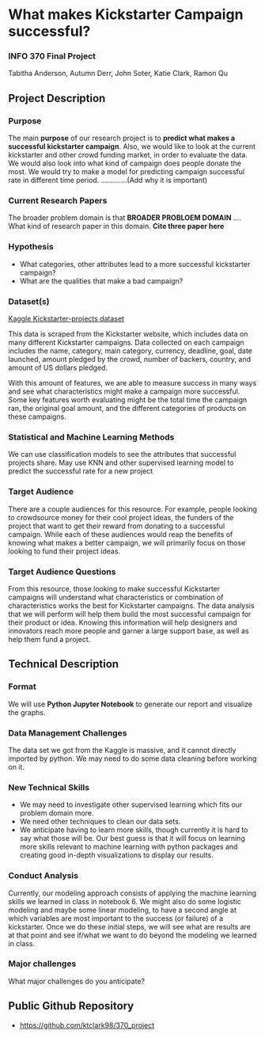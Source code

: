 # What makes Kickstarter Campaign successful?

### INFO 370 Final Project
Tabitha Anderson, Autumn Derr, John Soter, Katie Clark, Ramon Qu

## Project Description

### Purpose
The main **purpose** of our research project is to **predict what makes a successful kickstarter campaign**.
Also, we would like to look at the current kickstarter and other crowd funding market, in order to evaluate the data. We would also look into what kind of campaign does people donate the most.  We would try to make a model for predicting campaign successful rate in different time period. .............(Add why it is important)

### Current Research Papers
The broader problem domain is that **BROADER PROBLOEM DOMAIN**  ....
What kind of research paper in this domain. **Cite three paper here**

### Hypothesis
- What categories, other attributes lead to a more successful kickstarter campaign?
- What are the qualities that make a bad campaign?

### Dataset(s)
[Kaggle Kickstarter-projects dataset](https://www.kaggle.com/kemical/kickstarter-projects)

This data is scraped from the Kickstarter website, which includes data on many different Kickstarter campaigns. Data collected on each campaign includes the name, category, main category, currency, deadline, goal, date launched, amount pledged by the crowd, number of backers, country, and amount of US dollars pledged. 

With this amount of features, we are able to measure success in many ways and see what characteristics might make a campaign more successful. Some key features worth evaluating might be the total time the campaign ran, the original goal amount, and the different categories of products on these campaigns. 


### Statistical and Machine Learning Methods
We can use classification models to see the attributes that successful projects share. May use KNN and other supervised learning model to predict the successful rate for a new project

### Target Audience
There are a couple audiences for this resource. For example, people looking to crowdsource money for their cool project ideas, the funders of the project that want to get their reward from donating to a successful campaign. While each of these audiences would reap the benefits of knowing what makes a better campaign, we will primarily focus on those looking to fund their project ideas. 


### Target Audience Questions
From this resource, those looking to make successful Kickstarter campaigns will understand what characteristics or combination of characteristics works the best for Kickstarter campaigns. The data analysis that we will perform will help them build the most successful campaign for their product or idea. Knowing this information will help designers and innovators reach more people and garner a large support base, as well as help them fund a project. 



## Technical Description

### Format
We will use **Python Jupyter Notebook** to generate our report and visualize the graphs.

### Data Management Challenges
The data set we got from the Kaggle is massive, and it cannot directly imported by python. We may need to do some data cleaning before working on it.

### New Technical Skills
- We may need to investigate other supervised learning which fits our problem domain more.
- We need other techniques to clean our data sets.
- We anticipate having to learn more skills, though currently it is hard to say what those will be. Our best guess is that it will focus on learning more skills relevant to machine learning with python packages and creating good in-depth visualizations to display our results.

### Conduct Analysis
Currently, our modeling approach consists of applying the machine learning skills we learned in class in notebook 6. We might also do some logistic modeling and maybe some linear modeling, to have a second angle at which variables are most important to the success (or failure) of a kickstarter. Once we do these initial steps, we will see what are results are at that point and see if/what we want to do beyond the modeling we learned in class.

### Major challenges
What major challenges do you anticipate?


## Public Github Repository
-  https://github.com/ktclark98/370_project
